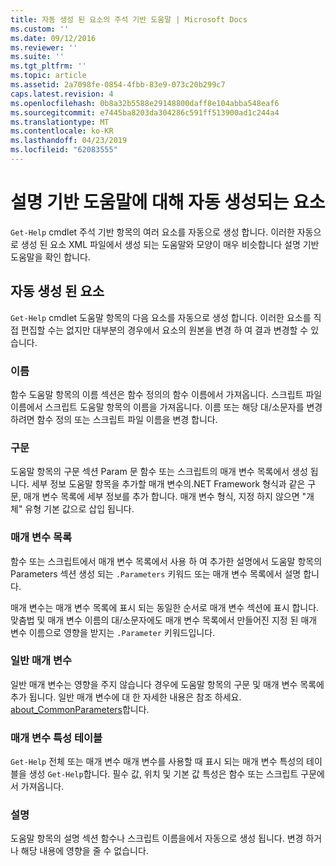 ```yaml
---
title: 자동 생성 된 요소의 주석 기반 도움말 | Microsoft Docs
ms.custom: ''
ms.date: 09/12/2016
ms.reviewer: ''
ms.suite: ''
ms.tgt_pltfrm: ''
ms.topic: article
ms.assetid: 2a7098fe-0854-4fbb-83e9-073c20b299c7
caps.latest.revision: 4
ms.openlocfilehash: 0b8a32b5588e29148800daff8e104abba548eaf6
ms.sourcegitcommit: e7445ba8203da304286c591ff513900ad1c244a4
ms.translationtype: MT
ms.contentlocale: ko-KR
ms.lasthandoff: 04/23/2019
ms.locfileid: "62083555"
---
```

# <a name="autogenerated-elements-of-comment-based-help"></a>설명 기반 도움말에 대해 자동 생성되는 요소

`Get-Help` cmdlet 주석 기반 항목의 여러 요소를 자동으로 생성 합니다. 이러한 자동으로 생성 된 요소 XML 파일에서 생성 되는 도움말와 모양이 매우 비슷합니다 설명 기반 도움말을 확인 합니다.

## <a name="autogenerated-elements"></a>자동 생성 된 요소

`Get-Help` cmdlet 도움말 항목의 다음 요소를 자동으로 생성 합니다. 이러한 요소를 직접 편집할 수는 없지만 대부분의 경우에서 요소의 원본을 변경 하 여 결과 변경할 수 있습니다.

### <a name="name"></a>이름

함수 도움말 항목의 이름 섹션은 함수 정의의 함수 이름에서 가져옵니다. 스크립트 파일 이름에서 스크립트 도움말 항목의 이름을 가져옵니다. 이름 또는 해당 대/소문자를 변경 하려면 함수 정의 또는 스크립트 파일 이름을 변경 합니다.

### <a name="syntax"></a>구문

도움말 항목의 구문 섹션 Param 문 함수 또는 스크립트의 매개 변수 목록에서 생성 됩니다. 세부 정보 도움말 항목을 추가할 매개 변수의.NET Framework 형식과 같은 구문, 매개 변수 목록에 세부 정보를 추가 합니다. 매개 변수 형식, 지정 하지 않으면 "개체" 유형 기본 값으로 삽입 됩니다.

### <a name="parameter-list"></a>매개 변수 목록

함수 또는 스크립트에서 매개 변수 목록에서 사용 하 여 추가한 설명에서 도움말 항목의 Parameters 섹션 생성 되는 `.Parameters` 키워드 또는 매개 변수 목록에서 설명 합니다.

매개 변수는 매개 변수 목록에 표시 되는 동일한 순서로 매개 변수 섹션에 표시 합니다. 맞춤법 및 매개 변수 이름의 대/소문자에도 매개 변수 목록에서 만들어진 지정 된 매개 변수 이름으로 영향을 받지는 `.Parameter` 키워드입니다.

### <a name="common-parameters"></a>일반 매개 변수

일반 매개 변수는 영향을 주지 않습니다 경우에 도움말 항목의 구문 및 매개 변수 목록에 추가 됩니다. 일반 매개 변수에 대 한 자세한 내용은 참조 하세요. [about_CommonParameters](/powershell/module/microsoft.powershell.core/about/about_commonparameters)합니다.

### <a name="parameter-attribute-table"></a>매개 변수 특성 테이블

`Get-Help` 전체 또는 매개 변수 매개 변수를 사용할 때 표시 되는 매개 변수 특성의 테이블을 생성 `Get-Help`합니다. 필수 값, 위치 및 기본 값 특성은 함수 또는 스크립트 구문에서 가져옵니다.

### <a name="remarks"></a>설명

도움말 항목의 설명 섹션 함수나 스크립트 이름을에서 자동으로 생성 됩니다. 변경 하거나 해당 내용에 영향을 줄 수 없습니다.
